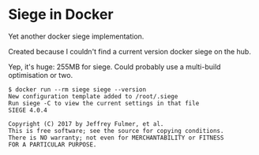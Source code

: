 # Siege in Docker

Yet another docker siege implementation.

Created because I couldn't find a current version docker siege on the hub.

Yep, it's huge: 255MB for siege.  Could probably use a multi-build optimisation or two.

```
$ docker run --rm siege siege --version
New configuration template added to /root/.siege
Run siege -C to view the current settings in that file
SIEGE 4.0.4

Copyright (C) 2017 by Jeffrey Fulmer, et al.
This is free software; see the source for copying conditions.
There is NO warranty; not even for MERCHANTABILITY or FITNESS
FOR A PARTICULAR PURPOSE.
```
